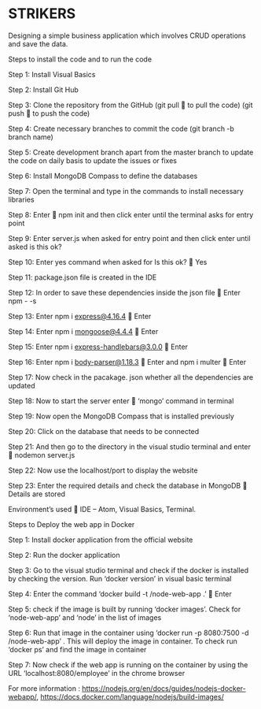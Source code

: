 # STRIKERS
Designing a simple business application which involves CRUD operations and save the data.


Steps to install the code and to run the code


Step 1: Install Visual Basics

Step 2: Install Git Hub 

Step 3: Clone the repository from the GitHub 
(git pull  to pull the code) 
(git push  to push the code)

Step 4: Create necessary branches to commit the code 
(git branch -b branch name)

Step 5: Create development branch apart from the master branch to update the code on daily basis to update the issues or fixes

Step 6: Install MongoDB Compass to define the databases

Step 7: Open the terminal and type in the commands to install necessary libraries 

Step 8: Enter  npm init and then click enter until the terminal asks for entry point 

Step 9: Enter server.js when asked for entry point and then click enter until asked is this ok?

Step 10: Enter yes command when asked for Is this ok?  Yes

Step 11: package.json file is created in the IDE 

Step 12: In order to save these dependencies inside the json file  Enter npm - -s

Step 13: Enter npm i express@4.16.4  Enter

Step 14: Enter npm i mongoose@4.4.4  Enter

Step 15: Enter npm i express-handlebars@3.0.0   Enter

Step 16: Enter npm i body-parser@1.18.3  Enter and npm i multer  Enter

Step 17: Now check in the pacakage. json whether all the dependencies are updated

Step 18:  Now to start the server enter  ‘mongo’ command in terminal

Step 19: Now open the MongoDB Compass that is installed previously 


Step 20: Click on the database that needs to be connected

Step 21: And then go to the directory in the visual studio terminal and enter  nodemon server.js

Step 22: Now use the localhost/port to display the website 

Step 23: Enter the required details and check the database in MongoDB  Details are stored


Environment’s used  IDE – Atom, Visual Basics, Terminal.

Steps to Deploy the web app in Docker

Step 1: Install docker application from the official website

Step 2: Run the docker application

Step 3: Go to the visual studio terminal and check if the docker is installed by checking the version. Run ‘docker version’ in visual basic terminal

Step 4: Enter the command ‘docker build -t <your username>/node-web-app .’   Enter

Step 5: check if the image is built by running ‘docker images’. Check for ‘node-web-app’  and ‘node’ in the list of images

Step 6: Run that image in the container using ‘docker run -p 8080:7500 -d <your username>/node-web-app’ . This will deploy the image in container. To check run ‘docker ps’ and find the image in container

Step 7: Now check if the web app is running on the container by using the URL ‘localhost:8080/employee’ in the chrome browser

For more information : https://nodejs.org/en/docs/guides/nodejs-docker-webapp/, https://docs.docker.com/language/nodejs/build-images/ 





